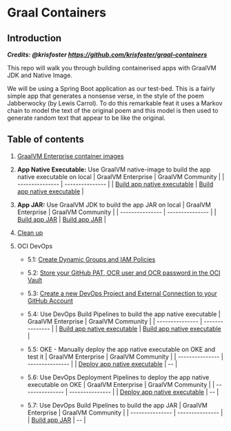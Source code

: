 # Graal Containers

## Introduction

***Credits: @krisfoster https://github.com/krisfoster/graal-containers***

This repo will walk you through building containerised apps with GraalVM JDK and Native Image.

We will be using a Spring Boot application as our test-bed. This is a fairly simple app that
generates a nonsense verse, in the style of the poem Jabberwocky (by Lewis Carrol). To do this remarkable
feat it uses a Markov chain to model the text of the original poem and this model is then used to generate random text that appear to be like the original.

## Table of contents

1. [GraalVM Enterprise container images](./docs/01.md)
2. **App Native Executable:** Use GraalVM native-image to build the app native executable on local
    | GraalVM Enterprise | GraalVM Community |
    | --------------- | --------------- |
    | [Build app native executable](./docs/02-ee.md) | [Build app native executable](./docs/02-ce.md) |

3. **App JAR:** Use GraalVM JDK to build the app JAR on local
    | GraalVM Enterprise | GraalVM Community |
    | --------------- | --------------- |
    | [Build app JAR](./docs/03-ee.md) | [Build app JAR](./docs/03-ce.md) |

4. [Clean up](./docs/04.md)
5. OCI DevOps
    - 5.1: [Create Dynamic Groups and IAM Policies](./docs/05.md)
    - 5.2: [Store your GitHub PAT, OCR user and OCR password in the OCI Vault](./docs/06.md)
    - 5.3: [Create a new DevOps Project and External Connection to your GitHub Account](./docs/07.md)
    - 5.4: Use DevOps Build Pipelines to build the app native executable
        | GraalVM Enterprise | GraalVM Community |
        | --------------- | --------------- |
        | [Build app native executable](./docs/08-ee.md) | [Build app native executable](./docs/08-ce.md) |

    - 5.5: OKE - Manually deploy the app native executable on OKE and test it
        | GraalVM Enterprise | GraalVM Community |
        | --------------- | --------------- |
        | [Deploy app native executable](./docs/09.md) | -- |

    - 5.6: Use DevOps Deployment Pipelines to deploy the app native executable on OKE
        | GraalVM Enterprise | GraalVM Community |
        | --------------- | --------------- |
        | [Deploy app native executable](./docs/10.md) | -- |

    - 5.7: Use DevOps Build Pipelines to build the app JAR
        | GraalVM Enterprise | GraalVM Community |
        | --------------- | --------------- |
        | [Build app JAR](./docs/11.md) | -- |

